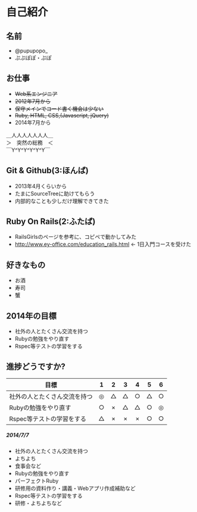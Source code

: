 # 自己紹介

## 名前
 * @pupupopo_
 * ぷぷぽぽ・ぷぽ

## お仕事
 * ~~Web系エンジニア~~
 * ~~2012年7月から~~
 * ~~保守メインでコード書く機会は少ない~~
 * ~~Ruby, HTML, CSS,(Javascript, jQuery)~~
 * 2014年7月から

 ＿人人人人人人人＿  
 ＞　突然の総務　＜  
 ￣Y^Y^Y^Y^Y^Y￣  

## Git & Github(3:ほんば)
 * 2013年4月くらいから
 * たまにSourceTreeに助けてもらう
 * 内部的なことも少しだけ理解できてきた

## Ruby On Rails(2:ふたば)
 * RailsGirlsのページを参考に、コピペで動かしてみた
 * http://www.ey-office.com/education_rails.html ← 1日入門コースを受けた

## 好きなもの
 * お酒
 * 寿司
 * 蟹

## 2014年の目標
 * 社外の人とたくさん交流を持つ
 * Rubyの勉強をやり直す
 * Rspec等テストの学習をする

## 進捗どうですか?

|          目標          | 1 | 2 | 3 | 4 | 5 | 6 |
| --------------------- |:---:|:---:|:---:|:---:|:---:|:---:|
| 社外の人とたくさん交流を持つ | ◎ | △ | △ | ○ | △ | ○ |
| Rubyの勉強をやり直す | ○ | × | △ | △ | ○ | ◎ |
| Rspec等テストの学習をする | △ | × | × | × | ○ | ○ |

##### 2014/7/7
 * 社外の人とたくさん交流を持つ
  * よちよち
  * 食事会など
 * Rubyの勉強をやり直す
  * パーフェクトRuby
  * 研修用の資料作り・講義・Webアプリ作成補助など
 * Rspec等テストの学習をする
  * 研修・よちよちなど